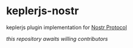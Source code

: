 # keplerjs-nostr
keplerjs plugin implementation for [Nostr Protocol](https://nostr.com/)


_this repository awaits willing contributors_
